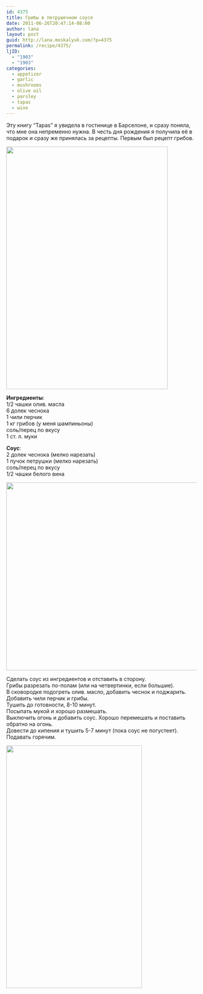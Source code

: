 ```yaml
---
id: 4375
title: Грибы в петрушечном соусе
date: 2011-06-26T20:47:14-08:00
author: lana
layout: post
guid: http://lana.moskalyuk.com/?p=4375
permalink: /recipe/4375/
ljID:
  - "1903"
  - "1903"
categories:
  - appetizer
  - garlic
  - mushrooms
  - olive oil
  - parsley
  - tapas
  - wine
---
```

Эту книгу &#8220;Tapas&#8221; я увидела в гостинице в Барселоне, и сразу поняла, что мне она непременно нужна. В честь дня рождения я получила её в подарок и сразу же принялась за рецепты. Первым был рецепт грибов.

<img loading="lazy" class="alignnone" title="Mushrooms in parsley sauce (tapas style)" src="http://farm4.static.flickr.com/3166/5859016090_a908664c6e_z.jpg" alt="" width="427" height="640" /> 

**Ингредиенты**:  
1/2 чашки олив. масла  
6 долек чеснока  
1 чили перчик  
1 кг грибов (у меня шампиньоны)  
соль/перец по вкусу  
1 ст. л. муки

**Соус**:  
2 долек чеснока (мелко нарезать)  
1 пучок петрушки (мелко нарезать)  
соль/перец по вкусу  
1/2 чашки белого вина

<img loading="lazy" class="alignnone" title="Mushrooms in parsley sauce (tapas style)" src="http://farm4.static.flickr.com/3154/5859022080_c2b1987f36_z.jpg" alt="" width="640" height="496" /> 

Сделать соус из ингредиентов и отставить в сторону.  
Грибы разрезать по-полам (или на четвертинки, если большие).  
В сковородке подогреть олив. масло, добавить чеснок и поджарить.  
Добавить чили перчик и грибы.  
Тушить до готовности, 8-10 минут.  
Посыпать мукой и хорошо размешать.  
Выключить огонь и добавить соус. Хорошо перемешать и поставить обратно на огонь.  
Довести до кипения и тушить 5-7 минут (пока соус не погустеет).  
Подавать горячим.

<img loading="lazy" class="alignnone" title="Mushrooms in parsley sauce (tapas style)" src="http://farm6.static.flickr.com/5076/5858458703_3b32bc11a6_z.jpg" alt="" width="359" height="640" />